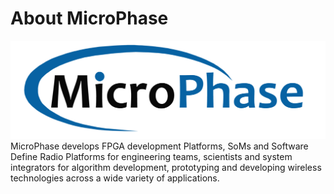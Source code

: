 # About MicroPhase
![](images/microphase3-logo.svg)
MicroPhase develops FPGA development Platforms, SoMs and Software Define Radio Platforms for engineering teams, scientists and system integrators for algorithm development, prototyping and developing wireless technologies across a wide variety of applications.